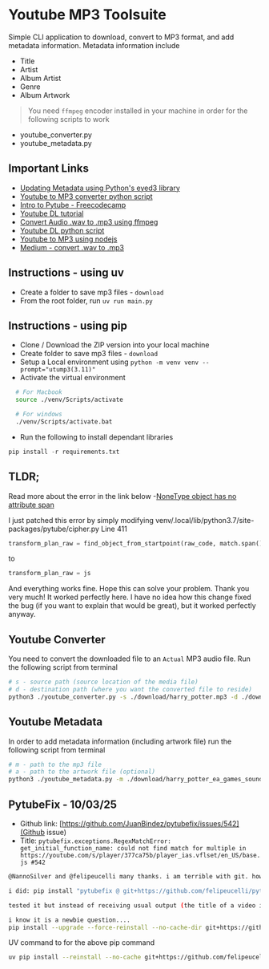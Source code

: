 # Youtube MP3 Toolsuite

Simple CLI application to download, convert to MP3 format, and add metadata information.
Metadata information include
- Title
- Artist
- Album Artist
- Genre
- Album Artwork

> You need `ffmpeg` encoder installed in your machine in order for the following scripts to work

- youtube_converter.py
- youtube_metadata.py

## Important Links

- [Updating Metadata using Python's eyed3 library](https://stackoverflow.com/questions/8948/accessing-mp3-metadata-with-python)
- [Youtube to MP3 converter python script](https://www.geeksforgeeks.org/download-video-in-mp3-format-using-pytube/)
- [Intro to Pytube - Freecodecamp](https://www.freecodecamp.org/news/python-program-to-download-youtube-videos/)
- [Youtube DL tutorial](https://ostechnix.com/youtube-dl-tutorial-with-examples-for-beginners/)
- [Convert Audio .wav to .mp3 using ffmpeg](https://devtails.medium.com/how-to-convert-audio-from-wav-to-mp3-in-node-js-using-ffmpeg-e5cb4af2da6)
- [Youtube DL python script](https://github.com/ytdl-org/youtube-dl/blob/master/youtube_dl/YoutubeDL.py)
- [Youtube to MP3 using nodejs](http://pauldbergeron.com/articles/streaming-youtube-to-mp3-audio-in-nodejs.html)
- [Medium - convert .wav to .mp3](https://devtails.medium.com/how-to-convert-audio-from-wav-to-mp3-in-node-js-using-ffmpeg-e5cb4af2da6)

## Instructions - using uv

- Create a folder to save mp3 files - `download`
- From the root folder, run `uv run main.py`

## Instructions - using pip

- Clone / Download the ZIP version into your local machine
- Create  folder to save mp3 files - `download`
- Setup a Local environment using `python -m venv venv --prompt="utump3(3.11)"`
- Activate the virtual environment

```bash
  # For Macbook
  source ./venv/Scripts/activate

  # For windows
  ./venv/Scripts/activate.bat
```

- Run the following to install dependant libraries

```python
pip install -r requirements.txt
```

## TLDR;

Read more about the error in the link below
-[NoneType object has no attribute span](https://github.com/pytube/pytube/issues/1498)

I just patched this error by simply modifying venv/.local/lib/python3.7/site-packages/pytube/cipher.py Line 411

```python
transform_plan_raw = find_object_from_startpoint(raw_code, match.span()[1] - 1)
```
to
```python
transform_plan_raw = js

```
And everything works fine. Hope this can solve your problem.
Thank you very much! It worked perfectly here. 
I have no idea how this change fixed the bug (if you want to explain that would be great), but it worked perfectly anyway.


## Youtube Converter

You need to convert the downloaded file to an `Actual` MP3 audio file. Run the following script from terminal

```bash
# s - source path (source location of the media file)
# d - destination path (where you want the converted file to reside)
python3 ./youtube_converter.py -s ./download/harry_potter.mp3 -d ./download/harry_potter_convert.mp3
```

## Youtube Metadata

In order to add metadata information (including artwork file) run the following script from terminal

```bash
# m - path to the mp3 file
# a - path to the artwork file (optional)
python3 ./youtube_metadata.py -m ./download/harry_potter_ea_games_soundtrack_convert.mp3 -a ./download/harry_potter.jpeg
```


## PytubeFix - 10/03/25

- Github link: [https://github.com/JuanBindez/pytubefix/issues/542](Github issue)
- Title: `pytubefix.exceptions.RegexMatchError: get_initial_function_name: could not find match for multiple in https://youtube.com/s/player/377ca75b/player_ias.vflset/en_US/base.js #542`


```bash
@NannoSilver and @felipeucelli many thanks. i am terrible with git. how do i install felipeucelli@ca8c67f?

i did: pip install "pytubefix @ git+https://github.com/felipeucelli/pytubefix.git@ca8c67f"

tested it but instead of receiving usual output (the title of a video i own) i am getting some kind log that ends with a broken pipe

i know it is a newbie question....
pip install --upgrade --force-reinstall --no-cache-dir git+https://github.com/felipeucelli/pytubefix.git@sig-nsig
```

UV command to for the above pip command

```bash
uv pip install --reinstall --no-cache git+https://github.com/felipeucelli/pytubefix.git@sig-nsig
```
